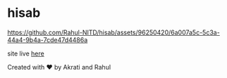 # hisab

https://github.com/Rahul-NITD/hisab/assets/96250420/6a007a5c-5c3a-44a4-9b4a-7cde47d4486a

site live [here](https://hisab-nu.vercel.app/)

Created with ❤️ by Akrati and Rahul
